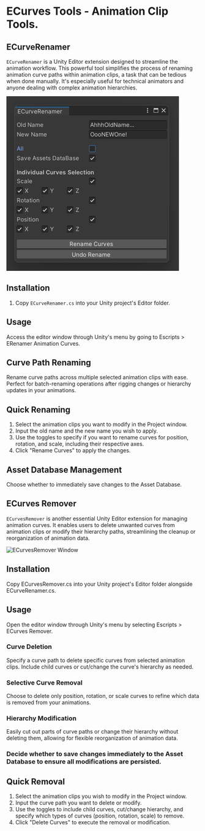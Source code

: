 # ECurves Tools - Animation Clip Tools.

## ECurveRenamer
`ECurveRenamer` is a Unity Editor extension designed to streamline the animation workflow. This powerful tool simplifies the process of renaming animation curve paths within animation clips, a task that can be tedious when done manually. It's especially useful for technical animators and anyone dealing with complex animation hierarchies.

![ECurveRenamer Window](/ECurveRenamer.png)

## Installation

1. Copy `ECurveRenamer.cs` into your Unity project's Editor folder.

## Usage

Access the editor window through Unity's menu by going to Escripts > ERenamer Animation Curves.

## Curve Path Renaming
Rename curve paths across multiple selected animation clips with ease.
Perfect for batch-renaming operations after rigging changes or hierarchy updates in your animations.

## Quick Renaming
1. Select the animation clips you want to modify in the Project window.
2. Input the old name and the new name you wish to apply.
3. Use the toggles to specify if you want to rename curves for position, rotation, and scale, including their respective axes.
4. Click "Rename Curves" to apply the changes.

## Asset Database Management
Choose whether to immediately save changes to the Asset Database.


## ECurves Remover
`ECurvesRemover` is another essential Unity Editor extension for managing animation curves. It enables users to delete unwanted curves from animation clips or modify their hierarchy paths, streamlining the cleanup or reorganization of animation data.

![ECurvesRemover Window](/ECurvesRemover.png)

## Installation
Copy ECurvesRemover.cs into your Unity project's Editor folder alongside ECurveRenamer.cs.
   
## Usage
Open the editor window through Unity's menu by selecting Escripts > ECurves Remover.

### Curve Deletion
Specify a curve path to delete specific curves from selected animation clips. Include child curves or cut/change the curve's hierarchy as needed.

### Selective Curve Removal
Choose to delete only position, rotation, or scale curves to refine which data is removed from your animations.

### Hierarchy Modification
Easily cut out parts of curve paths or change their hierarchy without deleting them, allowing for flexible reorganization of animation data.

### Decide whether to save changes immediately to the Asset Database to ensure all modifications are persisted.

## Quick Removal
1. Select the animation clips you wish to modify in the Project window.
2. Input the curve path you want to delete or modify.
3. Use the toggles to include child curves, cut/change hierarchy, and specify which types of curves (position, rotation, scale) to remove.
4. Click "Delete Curves" to execute the removal or modification.
